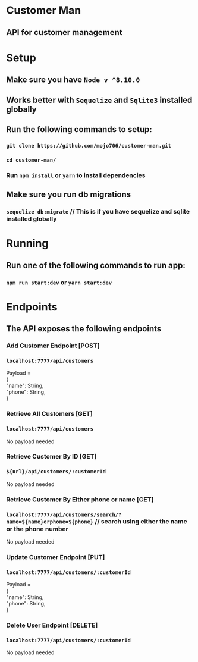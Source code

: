 # Customer Man
## API for customer management

# Setup
## Make sure you have `Node v ^8.10.0` 
## Works better with `Sequelize` and `Sqlite3` installed globally

## Run the following commands to setup:

###  `git clone https://github.com/mojo706/customer-man.git`

###  `cd customer-man/`

###  Run `npm install` or `yarn` to install dependencies

## Make sure you run db migrations

###  `sequelize db:migrate` // This is if you have sequelize and sqlite installed globally

# Running
## Run one of the following commands to run app:

###  `npm run start:dev` or `yarn start:dev`

# Endpoints
## The API exposes the following endpoints
### Add Customer Endpoint [POST]
### ``` localhost:7777/api/customers ```  
Payload =  
{  
	"name": String,  
	"phone": String,  
}

### Retrieve All Customers [GET]
### ``` localhost:7777/api/customers ```  
No payload needed

### Retrieve Customer By ID [GET]
### ``` ${url}/api/customers/:customerId ```  
No payload needed

### Retrieve Customer By Either phone or name [GET]
### ``` localhost:7777/api/customers/search/?name=${name}orphone=${phone} ``` // search using either the name or the phone number
No payload needed

### Update Customer Endpoint [PUT]
### ``` localhost:7777/api/customers/:customerId ```  
Payload =  
{  
	"name": String,  
	"phone": String,  
}

### Delete User Endpoint [DELETE]
### ``` localhost:7777/api/customers/:customerId ```  
No payload needed

